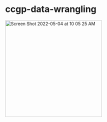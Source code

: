 # ccgp-data-wrangling
<img width="309" alt="Screen Shot 2022-05-04 at 10 05 25 AM" src="https://user-images.githubusercontent.com/44762354/166741296-c76b30ca-e1f0-4de0-bbe1-db060a5e9dab.png">
